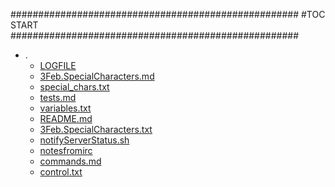 





####################################################
#TOC START
####################################################
* .
    * [LOGFILE](./LOGFILE)
    * [3Feb.SpecialCharacters.md](./3Feb.SpecialCharacters.md)
    * [special_chars.txt](./special_chars.txt)
    * [tests.md](./tests.md)
    * [variables.txt](./variables.txt)
    * [README.md](./README.md)
    * [3Feb.SpecialCharacters.txt](./3Feb.SpecialCharacters.txt)
    * [notifyServerStatus.sh](./notifyServerStatus.sh)
    * [notesfromirc](./notesfromirc)
    * [commands.md](./commands.md)
    * [control.txt](./control.txt)
